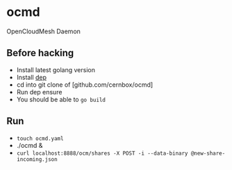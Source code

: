 # ocmd
OpenCloudMesh Daemon


## Before hacking

- Install latest golang version
- Install [dep](https://github.com/golang/dep)
- cd into git clone of [github.com/cernbox/ocmd]
- Run dep ensure
- You should be able to `go build`


## Run
- `touch ocmd.yaml`
- ./ocmd  &
- `curl localhost:8888/ocm/shares -X POST -i --data-binary @new-share-incoming.json ` 
